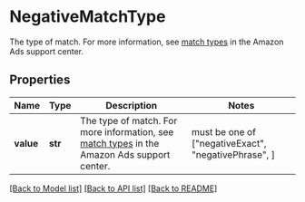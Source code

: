 # NegativeMatchType

The type of match. For more information, see [match types](https://advertising.amazon.com/help#GHTRFDZRJPW6764R) in the Amazon Ads support center.

## Properties
Name | Type | Description | Notes
------------ | ------------- | ------------- | -------------
**value** | **str** | The type of match. For more information, see [match types](https://advertising.amazon.com/help#GHTRFDZRJPW6764R) in the Amazon Ads support center. |  must be one of ["negativeExact", "negativePhrase", ]

[[Back to Model list]](../README.md#documentation-for-models) [[Back to API list]](../README.md#documentation-for-api-endpoints) [[Back to README]](../README.md)


